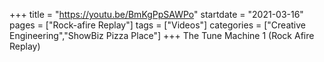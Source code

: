 +++
title = "https://youtu.be/BmKgPpSAWPo"
startdate = "2021-03-16"
pages = ["Rock-afire Replay"]
tags = ["Videos"]
categories = ["Creative Engineering","ShowBiz Pizza Place"]
+++
The Tune Machine 1 (Rock Afire Replay)
